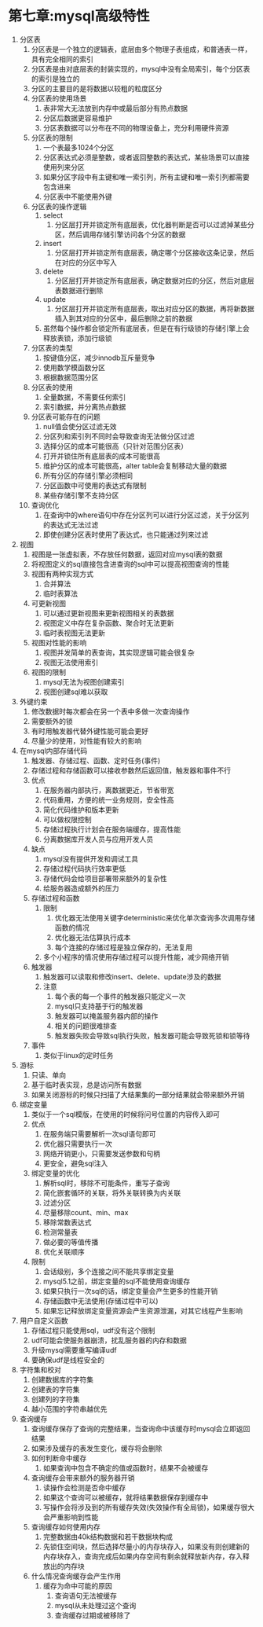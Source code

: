 
# 第七章:mysql高级特性

1. 分区表
   1. 分区表是一个独立的逻辑表，底层由多个物理子表组成，和普通表一样，具有完全相同的索引
   2. 分区表是由对底层表的封装实现的，mysql中没有全局索引，每个分区表的索引是独立的
   3. 分区的主要目的是将数据以较粗的粒度区分
   4. 分区表的使用场景
      1. 表非常大无法放到内存中或最后部分有热点数据
      2. 分区后数据更容易维护
      3. 分区表数据可以分布在不同的物理设备上，充分利用硬件资源
   5. 分区表的限制
      1. 一个表最多1024个分区
      2. 分区表达式必须是整数，或者返回整数的表达式，某些场景可以直接使用列来分区
      3. 如果分区字段中有主键和唯一索引列，所有主键和唯一索引列都需要包含进来
      4. 分区表中不能使用外键
   6. 分区表的操作逻辑
      1. select
         1. 分区层打开并锁定所有底层表，优化器判断是否可以过滤掉某些分区，然后调用存储引擎访问各个分区的数据
      2. insert
         1. 分区层打开并锁定所有底层表，确定哪个分区接收这条记录，然后在对应的分区中写入
      3. delete
         1. 分区层打开并锁定所有底层表，确定数据对应的分区，然后对底层表数据进行删除
      4. update
         1. 分区层打开并锁定所有底层表，取出对应分区的数据，再将新数据插入到其对应的分区中，最后删除之前的数据
      5. 虽然每个操作都会锁定所有底层表，但是在有行级锁的存储引擎上会释放表锁，添加行级锁
   7. 分区表的类型
      1. 按键值分区，减少innodb互斥量竞争
      2. 使用数学模函数分区
      3. 根据数据范围分区
   8. 分区表的使用
      1. 全量数据，不需要任何索引
      2. 索引数据，并分离热点数据
   9. 分区表可能存在的问题
      1. null值会使分区过滤无效
      2. 分区列和索引列不同时会导致查询无法做分区过滤
      3. 选择分区的成本可能很高（只针对范围分区表）
      4. 打开并锁住所有底层表的成本可能很高
      5. 维护分区的成本可能很高，alter table会复制移动大量的数据
      6. 所有分区的存储引擎必须相同
      7. 分区函数中可使用的表达式有限制
      8. 某些存储引擎不支持分区
   10. 查询优化
       1. 在查询中的where语句中存在分区列可以进行分区过滤，关于分区列的表达式无法过滤
       2. 即使创建分区表时使用了表达式，也只能通过列来过滤
2. 视图
   1. 视图是一张虚拟表，不存放任何数据，返回对应mysql表的数据
   2. 将视图定义的sql直接包含进查询的sql中可以提高视图查询的性能
   3. 视图有两种实现方式
      1. 合并算法
      2. 临时表算法
   4. 可更新视图
      1. 可以通过更新视图来更新视图相关的表数据
      2. 视图定义中存在复杂函数、聚合时无法更新
      3. 临时表视图无法更新
   5. 视图对性能的影响
      1. 视图并发简单的表查询，其实现逻辑可能会很复杂
      2. 视图无法使用索引
   6. 视图的限制
      1. mysql无法为视图创建索引
      2. 视图创建sql难以获取
3. 外键约束
   1. 修改数据时每次都会在另一个表中多做一次查询操作
   2. 需要额外的锁
   3. 有时用触发器代替外键性能可能会更好
   4. 尽量少的使用，对性能有较大的影响
4. 在mysql内部存储代码
   1. 触发器、存储过程、函数、定时任务(事件)
   2. 存储过程和存储函数可以接收参数然后返回值，触发器和事件不行
   3. 优点
      1. 在服务器内部执行，离数据更近，节省带宽
      2. 代码重用，方便的统一业务规则，安全性高
      3. 简化代码维护和版本更新
      4. 可以做权限控制
      5. 存储过程执行计划会在服务端缓存，提高性能
      6. 分离数据库开发人员与应用开发人员
   4. 缺点
      1. mysql没有提供开发和调试工具
      2. 存储过程代码执行效率更低
      3. 存储代码会给项目部署带来额外的复杂性
      4. 给服务器造成额外的压力
   5. 存储过程和函数
      1. 限制
         1. 优化器无法使用关键字deterministic来优化单次查询多次调用存储函数的情况
         2. 优化器无法估算执行成本
         3. 每个连接的存储过程是独立保存的，无法复用
      2. 多个小程序的情况使用存储过程可以提升性能，减少网络开销
   6. 触发器
      1. 触发器可以读取和修改insert、delete、update涉及的数据
      2. 注意
         1. 每个表的每一个事件的触发器只能定义一次
         2. mysql只支持基于行的触发器
         3. 触发器可以掩盖服务器内部的操作
         4. 相关的问题很难排查
         5. 触发器失败会导致sql执行失败，触发器可能会导致死锁和锁等待
   7. 事件
      1. 类似于linux的定时任务
5. 游标
   1. 只读、单向
   2. 基于临时表实现，总是访问所有数据
   3. 如果关闭游标的时候只扫描了大结果集的一部分结果就会带来额外开销
6. 绑定变量
   1. 类似于一个sql模版，在使用的时候将问号位置的内容传入即可
   2. 优点
      1. 在服务端只需要解析一次sql语句即可
      2. 优化器只需要执行一次
      3. 网络开销更小，只需要发送参数和句柄
      4. 更安全，避免sql注入
   3. 绑定变量的优化
      1. 解析sql时，移除不可能条件，重写子查询
      2. 简化嵌套循环的关联，将外关联转换为内关联
      3. 过滤分区
      4. 尽量移除count、min、max
      5. 移除常数表达式
      6. 检测常量表
      7. 做必要的等值传播
      8. 优化关联顺序
   4. 限制
      1. 会话级别，多个连接之间不能共享绑定变量
      2. mysql5.1之前，绑定变量的sql不能使用查询缓存
      3. 如果只执行一次sql的话，绑定变量会产生更多的性能开销
      4. 存储函数中无法使用(存储过程中可以)
      5. 如果忘记释放绑定变量资源会产生资源泄漏，对其它线程产生影响
7. 用户自定义函数
   1. 存储过程只能使用sql，udf没有这个限制
   2. udf可能会使服务器崩溃，扰乱服务器的内存和数据
   3. 升级mysql需要重写编译udf
   4. 要确保udf是线程安全的
8. 字符集和校对
    1. 创建数据库的字符集
    2. 创建表的字符集
    3. 创建列的字符集
    4. 越小范围的字符串越优先
9. 查询缓存
   1. 查询缓存保存了查询的完整结果，当查询命中该缓存时mysql会立即返回结果
   2. 如果涉及缓存的表发生变化，缓存将会删除
   3. 如何判断命中缓存
      1. 如果查询中包含不确定的值或函数时，结果不会被缓存
   4. 查询缓存会带来额外的服务器开销
      1. 读操作会检测是否命中缓存
      2. 如果这个查询可以被缓存，就将结果数据保存到缓存中
      3. 写操作会将涉及到的所有缓存失效(失效操作有全局锁)，如果缓存很大会严重影响到性能
   5. 查询缓存如何使用内存
      1. 完整数据由40k结构数据和若干数据块构成
      2. 先锁住空间块，然后选择尽量小的内存块存入，如果没有则创建新的内存块存入，查询完成后如果内存空间有剩余就释放新内存，存入释放出的内存块
   6. 什么情况查询缓存会产生作用
      1. 缓存为命中可能的原因
         1. 查询语句无法被缓存
         2. mysql从未处理过这个查询
         3. 查询缓存过期或被移除了
